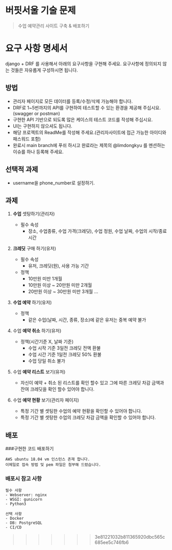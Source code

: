 # 버핏서울 기술 문제
> 수업 예약관리 사이트 구축 & 배포하기


# 요구 사항 명세서

django + DRF 를 사용해서 아래의 요구사항을 구현해 주세요.
요구사항에 정의되지 않는 것들은 자유롭게 구성하시면 됩니다.


## 방법
- 관리자 페이지로 모든 데이터를 등록/수정/삭제 가능해야 합니다.
- DRF로 1~5번까지의 API를 구현하여 테스트할 수 있는 환경을 제공해 주십시요.(swagger or postman)
- 구현한 API 기반으로 되도록 많은 케이스의 테스트 코드를 작성해 주십시요.
- UI는 구현하지 않으셔도 됩니다.
- 해당 프로젝트의 ReadMe를 작성해 주세요.(관리자사이트에 접근 가능한 아이디와 패스워드 포함)
- 완료시 main branch에 푸쉬 하시고 완료라는 제목의 @limdongkyu 를 멘션하는 이슈를 하나 등록해 주세요.


## 선택적 과제
- username을 phone_number로 설정하기.

## 과제
1. **수업** 셋탕하기(관리자)

    - 필수 속성
        - 장소, 수업종류, 수업 가격(크레딧), 수업 정원, 수업 날짜, 수업의 시작/종료시간

    
2. **크레딧** 구매 하기(유저)

    - 필수 속성
        - 유저, 크레딧(원), 사용 가능 기간
    - 정책
        - 10만원 미만 1개월
        - 10만원 이상 ~ 20만원 미만 2개월
        - 20만원 이상 ~ 30만원 미만 3개월
          ...


3. **수업 예약** 하기(유저)

    - 정책
        - 같은 수업(날짜, 시간, 종류, 장소)에 같은 유저는 중복 예약 불가


4. 수업 **예약 취소** 하기(유저)

    - 정책(시간기준 X, 날짜 기준)
        - 수업 시작 기준 3일전 크레딧 전액 환불
        - 수업 시간 기준 1일전 크레딧 50% 환불
        - 수업 당일 취소 불가


5. 수업 **예약 리스트** 보기(유저)

    - 자신이 예약 + 취소 된 리스트를 확인 할수 있고 그에 따른 크레딧 차감 금액과 잔여 크레딧을 확인 할수 있어야 합니다.


6. 수업 **예약 현황** 보기(관리자 페이지)

    - 특정 기간 별 셋팅한 수업의 예약 현황을 확인할 수 있어야 합니다.
    - 특정 기간 별 셋탕한 수업의 크레딧 차감 금액을 확인할 수 있어야 합니다.
    
## 배포
###구현한 코드 배포하기

    AWS ubuntu 18.04 vm 인스턴스 존재 합니다.
    이메일로 접속 방법 및 pem 파일은 첨부해 드렸습니다.


### 배포시 참고 사항

    필수 사항
    - Webserver: nginx
    - WSGI: gunicorn
    - Python3

    선택 사항
    - Docker
    - DB: PostgreSQL
    - CI/CD
>>>>>>> 3e81221032b811365920dbc565c685ee5c746fb6
